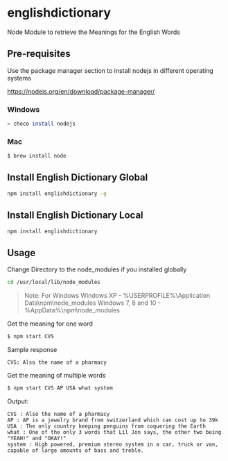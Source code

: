 # englishdictionary
Node Module to retrieve the Meanings for the English Words


## Pre-requisites

Use the package manager section to install nodejs in different operating systems

https://nodejs.org/en/download/package-manager/

### Windows
```bash
> choco install nodejs
```

### Mac
```bash
$ brew install node
```

## Install English Dictionary Global
```bash
npm install englishdictionary -g
```

## Install English Dictionary Local
```bash
npm install englishdictionary
```

## Usage

Change Directory to the node_modules if you installed globally
```bash
cd /usr/local/lib/node_modules
```

> Note: For Windows
> Windows XP - %USERPROFILE%\Application Data\npm\node_modules
> Windows 7, 8 and 10 - %AppData%\npm\node_modules

Get the meaning for one word
```bash
$ npm start CVS
```

Sample response
```
CVS: Also the name of a pharmacy
```


Get the meaning of multiple words
```bash
$ npm start CVS AP USA what system
```

Output:

```
CVS : Also the name of a pharmacy
AP : AP is a jewelry brand from switzerland which can cost up to 39k
USA : The only country keeping penguins from coquering the Earth
what : One of the only 3 words that Lil Jon says, the other two being "YEAH!" and "OKAY!"
system : High powered, premium stereo system in a car, truck or van, capable of large amounts of bass and treble.
```
